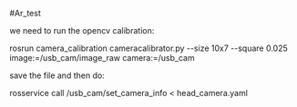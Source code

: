 #Ar_test


we need to run the opencv calibration:


rosrun camera_calibration cameracalibrator.py --size 10x7 --square 0.025 image:=/usb_cam/image_raw camera:=/usb_cam

save the file and then do:

rosservice call /usb_cam/set_camera_info < head_camera.yaml
